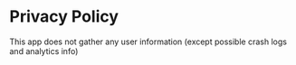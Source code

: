 # Privacy Policy

This app does not gather any user information (except possible crash logs and analytics info)
